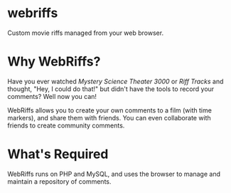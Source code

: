 webriffs
========

Custom movie riffs managed from your web browser.


# Why WebRiffs?

Have you ever watched _Mystery Science Theater 3000_ or _Riff Tracks_ and thought, "Hey, I could do that!" but didn't have the tools to record your comments?  Well now you can!

WebRiffs allows you to create your own comments to a film (with time markers), and share them with friends.  You can even collaborate with friends to create community comments.

# What's Required

WebRiffs runs on PHP and MySQL, and uses the browser to manage and maintain a repository of comments.
